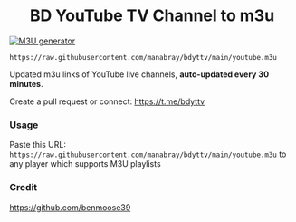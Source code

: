 <h1 align="center">BD YouTube TV Channel to m3u</h1>

[![M3U generator](https://github.com/manabray/bdyttv/actions/workflows/m3u_Generator.yml/badge.svg)](https://github.com/manabray/bdyttv/actions/workflows/m3u_Generator.yml)

`https://raw.githubusercontent.com/manabray/bdyttv/main/youtube.m3u`

Updated m3u links of YouTube live channels, **auto-updated every 30 minutes**.


Create a pull request or connect: https://t.me/bdyttv

### Usage
Paste this URL: `https://raw.githubusercontent.com/manabray/bdyttv/main/youtube.m3u` to any player which supports M3U playlists



### Credit 

https://github.com/benmoose39
